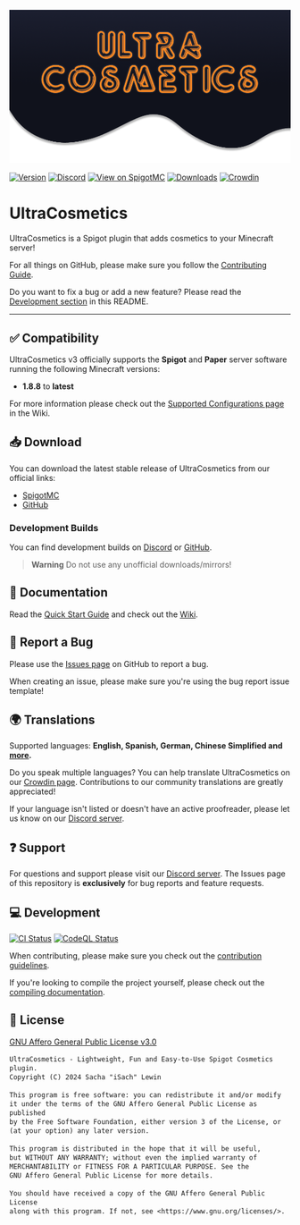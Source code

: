 <!-- markdownlint-disable-next-line -->
![Logo](.github/readme-assets/logo.png)

[![Version](https://img.shields.io/spiget/version/10905?label=version)][spigotmc-link]
[![Discord](https://img.shields.io/discord/185055040036143104?color=404eed&label=Discord&logo=discord&logoColor=ffffff)][discord-invite]
[![View on SpigotMC](https://img.shields.io/badge/view%20on-SpigotMC-orange.svg)][spigotmc-link]
[![Downloads](https://img.shields.io/spiget/downloads/10905?color=blue)][spigotmc-link]
[![Crowdin](https://badges.crowdin.net/ultracosmetics/localized.svg)][crowdin-link]

# UltraCosmetics

UltraCosmetics is a Spigot plugin that adds cosmetics to your Minecraft server!

For all things on GitHub, please make sure you follow the [Contributing Guide](.github/CONTRIBUTING.md).

Do you want to fix a bug or add a new feature?
Please read the [Development section](#-development) in this README.

---

## ✅ Compatibility

UltraCosmetics v3 officially supports the **Spigot** and **Paper** server software running the following Minecraft versions:

- **1.8.8** to **latest**

For more information please check out the [Supported Configurations page](https://github.com/UltraCosmetics/UltraCosmetics/wiki/Supported-Configurations) in the Wiki.

## 📥 Download

You can download the latest stable release of UltraCosmetics from our official links:

- [SpigotMC][spigotmc-link]
- [GitHub][github-releases-link]

### Development Builds

You can find development builds on [Discord][discord-invite] or [GitHub][github-releases-link].

> **Warning**
> Do not use any unofficial downloads/mirrors!

## 📖 Documentation

Read the [Quick Start Guide](https://github.com/UltraCosmetics/UltraCosmetics/wiki/Quick-start-guide) and check out the [Wiki][wiki-link].

## 🐛 Report a Bug

Please use the [Issues page](https://github.com/UltraCosmetics/UltraCosmetics/issues) on GitHub to report a bug.

When creating an issue, please make sure you're using the bug report issue template!

## 🌍 Translations

Supported languages: **English, Spanish, German, Chinese Simplified and [more][crowdin-link].**

Do you speak multiple languages?
You can help translate UltraCosmetics on our [Crowdin page][crowdin-link].
Contributions to our community translations are greatly appreciated!

If your language isn't listed or doesn't have an active proofreader, please let us know on our [Discord server][discord-invite].

## ❓ Support

For questions and support please visit our [Discord server][discord-invite].
The Issues page of this repository is **exclusively** for bug reports and feature requests.

## 💻 Development

[![CI Status](https://github.com/UltraCosmetics/UltraCosmetics/actions/workflows/gradle.yml/badge.svg)](https://github.com/UltraCosmetics/UltraCosmetics/actions/workflows/gradle.yml)
[![CodeQL Status](https://github.com/UltraCosmetics/UltraCosmetics/actions/workflows/codeql.yml/badge.svg)](https://github.com/UltraCosmetics/UltraCosmetics/actions/workflows/codeql.yml)

When contributing, please make sure you check out the [contribution guidelines](.github/CONTRIBUTING.md).

If you're looking to compile the project yourself, please check out the [compiling documentation](COMPILING.md).

## 📄 License

[GNU Affero General Public License v3.0](./LICENSE)

```text
UltraCosmetics - Lightweight, Fun and Easy-to-Use Spigot Cosmetics plugin.
Copyright (C) 2024 Sacha "iSach" Lewin

This program is free software: you can redistribute it and/or modify
it under the terms of the GNU Affero General Public License as published
by the Free Software Foundation, either version 3 of the License, or
(at your option) any later version.

This program is distributed in the hope that it will be useful,
but WITHOUT ANY WARRANTY; without even the implied warranty of
MERCHANTABILITY or FITNESS FOR A PARTICULAR PURPOSE. See the
GNU Affero General Public License for more details.

You should have received a copy of the GNU Affero General Public License
along with this program. If not, see <https://www.gnu.org/licenses/>.
```

[discord-invite]: https://discord.gg/PgSXZT37JV
[wiki-link]: https://github.com/UltraCosmetics/UltraCosmetics/wiki
[spigotmc-link]: https://www.spigotmc.org/resources/10905/
[crowdin-link]: https://crowdin.com/project/ultracosmetics
[github-releases-link]: https://github.com/UltraCosmetics/UltraCosmetics/releases

